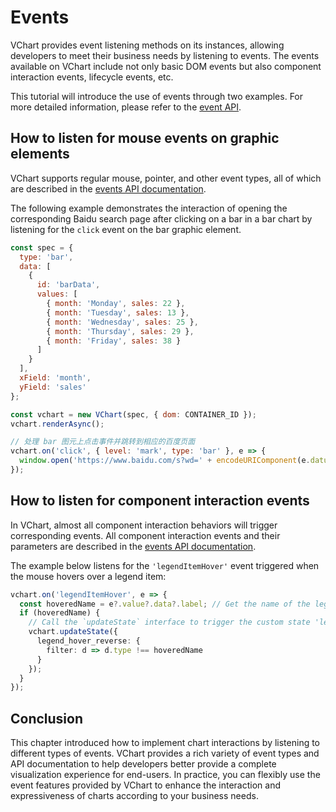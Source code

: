 # Events

VChart provides event listening methods on its instances, allowing developers to meet their business needs by listening to events. The events available on VChart include not only basic DOM events but also component interaction events, lifecycle events, etc.

This tutorial will introduce the use of events through two examples. For more detailed information, please refer to the [event API](/vchart/api/API/event).

## How to listen for mouse events on graphic elements

VChart supports regular mouse, pointer, and other event types, all of which are described in the [events API documentation](/vchart/api/API/event).

The following example demonstrates the interaction of opening the corresponding Baidu search page after clicking on a bar in a bar chart by listening for the `click` event on the bar graphic element.

```javascript livedemo
const spec = {
  type: 'bar',
  data: [
    {
      id: 'barData',
      values: [
        { month: 'Monday', sales: 22 },
        { month: 'Tuesday', sales: 13 },
        { month: 'Wednesday', sales: 25 },
        { month: 'Thursday', sales: 29 },
        { month: 'Friday', sales: 38 }
      ]
    }
  ],
  xField: 'month',
  yField: 'sales'
};

const vchart = new VChart(spec, { dom: CONTAINER_ID });
vchart.renderAsync();

// 处理 bar 图元上点击事件并跳转到相应的百度页面
vchart.on('click', { level: 'mark', type: 'bar' }, e => {
  window.open('https://www.baidu.com/s?wd=' + encodeURIComponent(e.datum.month));
});
```

## How to listen for component interaction events

In VChart, almost all component interaction behaviors will trigger corresponding events. All component interaction events and their parameters are described in the [events API documentation](/vchart/api/API/event).

The example below listens for the `'legendItemHover'` event triggered when the mouse hovers over a legend item:

```ts
vchart.on('legendItemHover', e => {
  const hoveredName = e?.value?.data?.label; // Get the name of the legend item currently being hovered
  if (hoveredName) {
    // Call the `updateState` interface to trigger the custom state 'legend_hover_reverse' of the graphic element
    vchart.updateState({
      legend_hover_reverse: {
        filter: d => d.type !== hoveredName
      }
    });
  }
});
```

## Conclusion

This chapter introduced how to implement chart interactions by listening to different types of events. VChart provides a rich variety of event types and API documentation to help developers better provide a complete visualization experience for end-users. In practice, you can flexibly use the event features provided by VChart to enhance the interaction and expressiveness of charts according to your business needs.